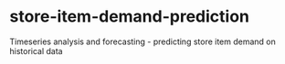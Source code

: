 # store-item-demand-prediction
Timeseries analysis and forecasting - predicting store item demand on historical data
